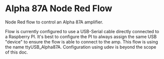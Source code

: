 # Alpha 87A Node Red Flow
Node Red flow to control an Alpha 87A amplifier.

Flow is currently configured to use a USB-Serial cable directly connected to a Raspberry PI. It's best to configure the PI to always assign the same USB "device" to ensure the flow is able to connect to the amp. This flow is using the name ttyUSB_Alpha87A. Configuration using udev is beyond the scope of this doc.       


